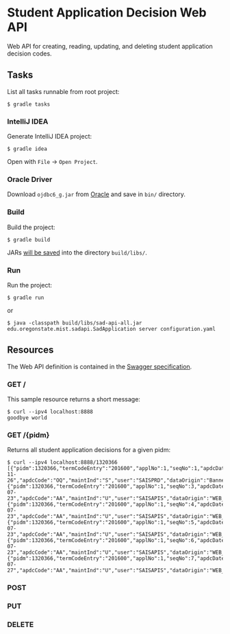 # Student Application Decision Web API

Web API for creating, reading, updating, and deleting student application decision codes.


## Tasks

List all tasks runnable from root project:

    $ gradle tasks

### IntelliJ IDEA

Generate IntelliJ IDEA project:

    $ gradle idea

Open with `File` -> `Open Project`.

### Oracle Driver

Download `ojdbc6_g.jar` from [Oracle](http://www.oracle.com/technetwork/apps-tech/jdbc-112010-090769.html) and save in `bin/` directory.

### Build

Build the project:

    $ gradle build

JARs [will be saved](https://github.com/johnrengelman/shadow#using-the-default-plugin-task) into the directory `build/libs/`.

### Run

Run the project:

    $ gradle run

or

    $ java -classpath build/libs/sad-api-all.jar edu.oregonstate.mist.sadapi.SadApplication server configuration.yaml


## Resources

The Web API definition is contained in the [Swagger specification](swagger.yaml).

### GET /

This sample resource returns a short message:

    $ curl --ipv4 localhost:8888
    goodbye world

### GET /{pidm}

Returns all student application decisions for a given pidm:

    $ curl --ipv4 localhost:8888/1320366
    [{"pidm":1320366,"termCodeEntry":"201600","applNo":1,"seqNo":1,"apdcDate":"2014-11-26","apdcCode":"OQ","maintInd":"S","user":"SAISPRD","dataOrigin":"Banner"},{"pidm":1320366,"termCodeEntry":"201600","applNo":1,"seqNo":3,"apdcDate":"2015-07-23","apdcCode":"AA","maintInd":"U","user":"SAISAPIS","dataOrigin":"WEB_API"},{"pidm":1320366,"termCodeEntry":"201600","applNo":1,"seqNo":4,"apdcDate":"2015-07-23","apdcCode":"AA","maintInd":"U","user":"SAISAPIS","dataOrigin":"WEB_API"},{"pidm":1320366,"termCodeEntry":"201600","applNo":1,"seqNo":5,"apdcDate":"2015-07-23","apdcCode":"AA","maintInd":"U","user":"SAISAPIS","dataOrigin":"WEB_API"},{"pidm":1320366,"termCodeEntry":"201600","applNo":1,"seqNo":6,"apdcDate":"2015-07-23","apdcCode":"AA","maintInd":"U","user":"SAISAPIS","dataOrigin":"WEB_API"},{"pidm":1320366,"termCodeEntry":"201600","applNo":1,"seqNo":7,"apdcDate":"2015-07-27","apdcCode":"AA","maintInd":"U","user":"SAISAPIS","dataOrigin":"WEB_API"}]

### POST

### PUT

### DELETE
